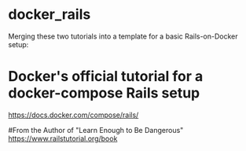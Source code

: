 # docker_rails
Merging these two tutorials into a template for a basic Rails-on-Docker setup:

# Docker's official tutorial for a docker-compose Rails setup
https://docs.docker.com/compose/rails/

#From the Author of "Learn Enough to Be Dangerous"
https://www.railstutorial.org/book
